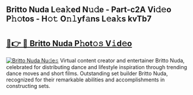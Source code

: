 ## Britto Nuda L𝚎a𝚔ed N𝚞𝚍e - Part-c2A Vi𝚍𝚎o P𝚑𝚘tos - H𝚘𝚝 O𝚗𝚕yf𝚊ns L𝚎a𝚔s kvTb7

# <h2><a href="http://kf3dlwf.oniu.top/?m=Britto+Nuda">🔗👉 🔴 Britto Nuda P𝚑ot𝚘𝚜 V𝚒d𝚎o</a></h2>

[![Britto Nuda Nu𝚍e𝚜](https://i.imgur.com/0qMVB7G.gif)](http://kf3dlwf.oniu.top/?m=Britto+Nuda)
Virtual content creator and entertainer Britto Nuda, celebrated for distributing dance and lifestyle inspiration through trending dance moves and short films. Outstanding set builder Britto Nuda, recognized for their remarkable abilities and accomplishments in constructing sets.  
